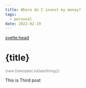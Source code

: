 ```yaml
---
title: Where do I invest my money?
tags:
  - personal
date: 2022-02-19
---
```


<svelte:head>

  <meta name="description" content={title} />
</svelte:head>

# {title}

<small>{new Date(date).toDateString()}</small>

This is Third post

<style>
  small {
    color: gray
  }
</style>
